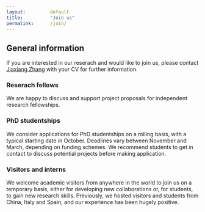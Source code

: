 ```yaml
---
layout: 		default
title: 			"Join us"
permalink: 		/join/
---
```


<!-- ## Current opportunities -->

<!--<i class="fa fa-pencil-square-o fa-2x" aria-hidden="true" style="color: #F47E3E; font-size: 1.5em; !important"></i> We are looking for a research assistant to start as soon as possible. The RA will be responsible to conduct online behavioural experiments. Deadline March 24 \[[application link](https://krb-sjobs.brassring.com/TGnewUI/Search/home/HomeWithPreLoad?partnerid=30011&siteid=5460&PageType=JobDetails&jobid=1788654)\] -->

<!--<i class="fa fa-pencil-square-o fa-2x" aria-hidden="true" style="color: #F47E3E; font-size: 1.5em; !important"></i> We are looking for two post-doctoral reserach associates. The research fellow will use multimodal brain imaging (7T BOLD-fMRI/MRS/dMRI) to investigate the neurobiological and neurochemical mechanisms of decision-making. Deadline: Jan 14, 2022. [Apply online](https://www.jobs.ac.uk/job/CLV361/research-associates-2-posts)
-->

<!--<i class="fa fa-pencil-square-o fa-2x" aria-hidden="true" style="color: #F47E3E; font-size: 1.5em; !important"></i>PhD studentship on information processing speed. [Project details (Deadline March 11, 2022)](https://www.findaphd.com/phds/project/characterizing-inter-individual-differences-and-longitudinal-changes-in-information-processing-speed/?p139840)-->

<!--<b>Project description</b>: Using advanced imaging and novel mathematical approaches, you will identify spatio-temporal brain networks that show altered dynamics in adults with genetic risk for Alzheimer’s disease. This PhD project will provide grounding in network Neuroscience — an evolving field using complex network theories to study the brain across multiple scales and modalities. We encourage candidates from different disciplines (e.g., cognitive/computational neuroscience, psychology, computer science, engineering, mathematics or physics). [(How to apply)](https://www.gw4biomed.ac.uk/doctoral-students/) 
-->

## General information

If you are interested in our reserach and would like to join us, please contact [Jiaxiang Zhang](mailto:jiaxiang.zhang@swansea.ac.uk) with your CV for further information.

<!--### Post-doctoral fellowships
One 3-year post-doctoral fellowship is available to work on a [ERC](https://erc.europa.eu)-funded project. The research fellow will use multimodal brain imaging (7T BOLD-fMRI/MRS/dMRI) to investigate the neurobiological and neurochemical mechanisms of decision-making.

[Apply online (Deadline January 11, 2019)](https://www.jobs.ac.uk/job/BOW399/research-associate)
-->
### Reserach fellows
We are happy to discuss and support project proposals for independent research fellowships. 

### PhD studentships
We consider applications for PhD studentships on a rolling basis, with a typical starting date in October. Deadlines vary between November and March, depending on funding schemes. We recommend students to get in contact to discuss potential projects before making application.

### Visitors and interns
We welcome academic visitors from anywhere in the world to join us on a temporary basis, either for developing new collaborations or, for students, to gain new research skills. Previously, we hosted visitors and students from China, Italy and Spain, and our experience has been hugely positive.
